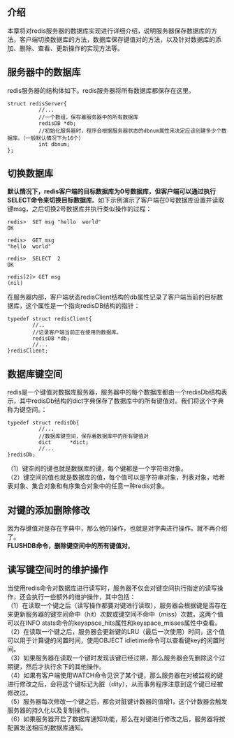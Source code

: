 ## 介绍
本章将对redis服务器的数据库实现进行详细介绍，说明服务器保存数据库的方法，客户端切换数据库的方法，数据库保存键值对的方法，以及针对数据库的添加、删除、查看、更新操作的实现方法等。  
## 服务器中的数据库  
redis服务器的结构体如下。redis服务器将所有数据库都保存在这里。  
```
struct redisServer{
          //...
          //一个数组，保存着服务器中的所有数据库
          redisDB *db;
          //初始化服务器时，程序会根据服务器状态的dbnum属性来决定应该创建多少个数据库。（一般默认情况下为16个）
          int dbnum;
};
```
## 切换数据库  
**默认情况下，redis客户端的目标数据库为0号数据库，但客户端可以通过执行SELECT命令来切换目标数据库**。如下示例演示了客户端在0号数据库设置并读取键msg，之后切换2号数据库并执行类似操作的过程：  
```
redis>  SET msg "hello  world"
OK

redis>  GET msg
"hello  world"

redis>  SELECT  2
OK

redis[2]> GET msg
(nil)
```
在服务器内部，客户端状态redisClient结构的db属性记录了客户端当前的目标数据库，这个属性是一个指向redisDB结构的指针：
```
typedef struct redisClient{
        //..
        //记录客户端当前正在使用的数据库。
        redisDB *db;
        //...
}redisClient;
```
## 数据库键空间   
redis是一个键值对数据库服务器，服务器中的每个数据库都由一个redisDb结构表示，其中redisDb结构的dict字典保存了数据库中的所有键值对。我们将这个字典称为键空间。：  
```
typedef struct redisDb{
          //...
          //数据库键空间，保存着数据库中的所有键值对
          dict      *dict;
          //...
}redisDb;
```
（1）键空间的键也就是数据库的键，每个键都是一个字符串对象。  
（2）键空间的值也就是数据库的值，每个值可以是字符串对象，列表对象，哈希表对象、集合对象和有序集合对象中的任意一种redis对象。  
## 对键的添加删除修改  
因为存键值对是存在字典中，那么他的操作，也就是对字典进行操作。就不再介绍了。  
**FLUSHDB命令，删除键空间中的所有键值对**。   
## 读写键空间时的维护操作  
当使用redis命令对数据库进行读写时，服务器不仅会对键空间执行指定的读写操作，还会执行一些额外的维护操作，其中包括：    
（1）在读取一个键之后（读写操作都要对键进行读取），服务器会根据键是否存在来更新服务器的键空间命中（hit）次数或键空间不命中（miss）次数，这两个值可以在INFO stats命令的keyspace_hits属性和keyspace_misses属性中查看。  
（2）在读取一个键之后，服务器会更新键的LRU（最后一次使用）时间，这个值可以用于计算键的闲置时间，使用OBJECT idletime<key>命令可以查看键key的闲置时间。   
（3）如果服务器在读取一个键时发现该键已经过期，那么服务器会先删除这个过期键，然后才执行余下的其他操作。   
（4）如果有客户端使用WATCH命令见识了某个键，那么服务器在对被监视的键进行修改之后，会将这个键标记为脏（dity），从而事务程序注意到这个键已经被修改过。  
（5）服务器每次修改一个键之后，都会对脏键计数器的值增1，这个计数器会触发服务器的持久化以及复制操作。  
（6）如果服务器开启了数据库通知功能，那么在对键进行修改之后，服务器将按配置发送相应的数据库通知。            
          


